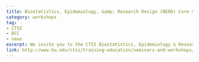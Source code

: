 ```yaml
---
title: Biostatistics, Epidemiology, &amp; Research Design (BERD) Core Seminar 
category: workshops
tag: 
- CTSI
- DCC
- news
excerpt: We invite you to the CTSI Biostatistics, Epidemiology & Research Design (BERD) core seminars. Each month, the CTSI will introduce its faculty, clinicians, staff, and affiliates of the CTSI and engage in discussions geared specifically towards you, the BU research community. Join us and learn how the CTSI can help you.
link: http://www.bu.edu/ctsi/training-education/seminars-and-workshops/biostatistics-epidemiology-research-design-berd-core-seminars/
---
```

